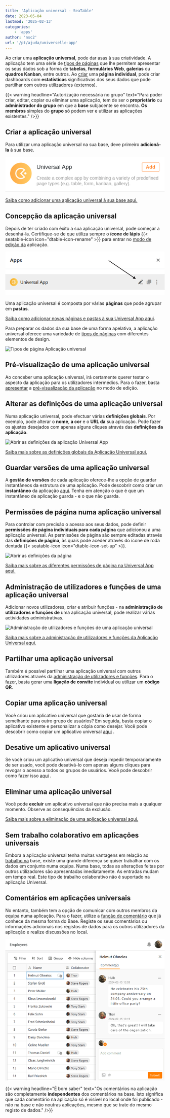 ```yaml
---
title: 'Aplicação universal - SeaTable'
date: 2023-05-04
lastmod: '2025-02-13'
categories:
    - 'apps'
author: 'nsc2'
url: '/pt/ajuda/universelle-app'
---
```


Ao criar uma **aplicação universal**, pode dar asas à sua criatividade. A aplicação tem uma série de [tipos de páginas](https://seatable.io/pt/docs/apps/seitentypen-in-der-universellen-app/) que lhe permitem apresentar os seus dados sob a forma de **tabelas**, **formulários Web**, **galerias** ou **quadros Kanban**, entre outros. Ao [criar](https://seatable.io/pt/docs/apps/seiten-und-ordner-in-einer-universellen-app-anlegen-und-verwalten/) uma **página individual**, pode criar dashboards com **estatísticas** significativas dos seus dados que pode partilhar com outros utilizadores (externos).

{{< warning  headline="Autorização necessária no grupo"  text="Para poder criar, editar, copiar ou eliminar uma aplicação, tem de ser o **proprietário** ou **administrador do grupo** em que a **base** subjacente se encontra. **Os membros** simples do **grupo** só podem ver e utilizar as aplicações existentes." />}}

## Criar a aplicação universal

Para utilizar uma aplicação universal na sua base, deve primeiro **adicioná-la** à sua base.

![Criar a aplicação universal](images/universal-app-preview.png)

[Saiba como adicionar uma aplicação universal à sua base aqui.](https://seatable.io/pt/docs/apps/apps-zu-einer-base-hinzufuegen/)

## Concepção da aplicação universal

Depois de ter criado com êxito a sua aplicação universal, pode começar a desenhá-la. Certifique-se de que utiliza sempre o **ícone de lápis** {{< seatable-icon icon="dtable-icon-rename" >}} para entrar no [modo de edição da](https://seatable.io/pt/docs/apps/apps-bearbeiten/) aplicação.

![Editar aplicações](images/Apps-bearbeiten.png)

Uma aplicação universal é composta por várias **páginas** que pode agrupar em **pastas**.

[Saiba como adicionar novas páginas e pastas à sua Universal App aqui](https://seatable.io/pt/docs/apps/seiten-und-ordner-in-einer-universellen-app-anlegen-und-verwalten/).

Para preparar os dados da sua base de uma forma apelativa, a aplicação universal oferece uma variedade de [tipos de páginas](https://seatable.io/pt/docs/apps/seitentypen-in-der-universellen-app/) com diferentes elementos de design.

![Tipos de página Aplicação universal](https://seatable.io/wp-content/uploads/2023/05/Seitentypen-Universal-App.png)

## Pré-visualização de uma aplicação universal

Ao conceber uma aplicação universal, irá certamente querer testar o aspecto da aplicação para os utilizadores intermédios. Para o fazer, basta [apresentar](https://seatable.io/pt/docs/apps/die-vorschau-einer-app-anzeigen-lassen/) a [pré-visualização da aplicação](https://seatable.io/pt/docs/apps/die-vorschau-einer-app-anzeigen-lassen/) no modo de edição.

## Alterar as definições de uma aplicação universal

Numa aplicação universal, pode efectuar várias **definições globais**. Por exemplo, pode alterar o **nome**, **a cor** e o **URL da** sua aplicação. Pode fazer os ajustes desejados com apenas alguns cliques através das **definições da aplicação**.

![Abrir as definições da aplicação Universal App](https://seatable.io/wp-content/uploads/2023/05/global-settings-universal-app.png)

[Saiba mais sobre as definições globais da Aplicação Universal aqui.](https://seatable.io/pt/docs/apps/einstellungen-einer-universellen-app-aendern/)

## Guardar versões de uma aplicação universal

A **gestão de versões** de cada aplicação oferece-lhe a opção de guardar instantâneos da estrutura de uma aplicação. Pode descobrir como criar um **instantâneo** da aplicação [aqui](https://seatable.io/pt/docs/universelle-apps/versionsverwaltung-und-snapshots-einer-universellen-app/). Tenha em atenção o que é que um instantâneo de aplicação guarda - e o que não guarda.

## Permissões de página numa aplicação universal

Para controlar com precisão o acesso aos seus dados, pode definir **permissões de página individuais para** **cada página** que adicionou a uma aplicação universal. As permissões de página são sempre editadas através das **definições de página**, às quais pode aceder através do ícone de roda dentada {{< seatable-icon icon="dtable-icon-set-up" >}}.

![Abrir as definições da página](https://seatable.io/wp-content/uploads/2023/05/page-permissions-universal-app.png)

[Saiba mais sobre as diferentes permissões de página na Universal App aqui.](https://seatable.io/pt/docs/apps/seitenberechtigungen-in-einer-universellen-app/)

## Administração de utilizadores e funções de uma aplicação universal

Adicionar novos utilizadores, criar e atribuir funções - na **administração de utilizadores e funções de** uma aplicação universal, pode realizar várias actividades administrativas.

![Administração de utilizadores e funções de uma aplicação universal](https://seatable.io/wp-content/uploads/2023/05/open-user-and-role-management-1.png)

[Saiba mais sobre a administração de utilizadores e funções da Aplicação Universal aqui.](https://seatable.io/pt/docs/apps/benutzer-und-rollenverwaltung-einer-universellen-app/)

## Partilhar uma aplicação universal

Também é possível partilhar uma aplicação universal com outros utilizadores através da [administração de utilizadores e funções](https://seatable.io/pt/docs/apps/benutzer-und-rollenverwaltung-einer-universellen-app/). Para o fazer, basta gerar uma **ligação de convite** individual ou utilizar um **código QR**.

## Copiar uma aplicação universal

Você criou um aplicativo universal que gostaria de usar de forma semelhante para outro grupo de usuários? Em seguida, basta copiar o aplicativo existente e personalizar a cópia como desejar. Você pode descobrir como copiar um aplicativo universal [aqui](https://seatable.io/pt/docs/apps/apps-kopieren/) .

## Desative um aplicativo universal

Se você criou um aplicativo universal que deseja impedir temporariamente de ser usado, você pode desativá-lo com apenas alguns cliques para revogar o acesso a todos os grupos de usuários. Você pode descobrir como fazer isso [aqui](https://seatable.io/pt/docs/apps/apps-zeitweise-deaktivieren/) .

## Eliminar uma aplicação universal

Você pode **excluir** um aplicativo universal que não precisa mais a qualquer momento. Observe as consequências da exclusão.

[Saiba mais sobre a eliminação de uma aplicação universal aqui.](https://seatable.io/pt/?post_type=docs&p=24860)

## Sem trabalho colaborativo em aplicações universais

Embora a aplicação universal tenha muitas vantagens em relação ao [trabalho na](https://seatable.io/pt/docs/arbeiten-mit-bases/bases/) base, existe uma grande diferença se quiser trabalhar com os dados em conjunto numa equipa. Numa base, todas as alterações feitas por outros utilizadores são apresentadas imediatamente. As entradas mudam em tempo real. Este tipo de trabalho colaborativo não é suportado na aplicação Universal.

## Comentários em aplicações universais

No entanto, também tem a opção de comunicar com outros membros da equipa numa aplicação. Para o fazer, utilize a [função de comentário](https://seatable.io/pt/docs/arbeiten-mit-zeilen/zeilen-kommentieren/) que já conhece da mesma forma do Base. Registe os seus comentários ou informações adicionais nos registos de dados para os outros utilizadores da aplicação e realize discussões no local.

![Função de comentário em aplicações universais](images/Kommentarfunktion-in-Universellen-Apps.png)

{{< warning  headline="É bom saber"  text="Os comentários na aplicação são completamente **independentes** dos comentários na base. Isto significa que cada comentário na aplicação só é visível no local onde foi publicado - não na base e não noutras aplicações, mesmo que se trate do mesmo registo de dados." />}}
